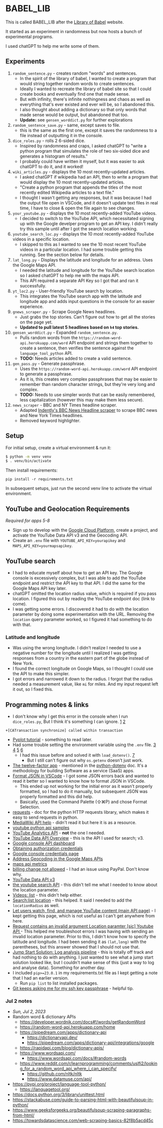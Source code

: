 # BABEL_LIB

This is called BABEL_LIB after the [Library of Babel](https://libraryofbabel.info/) website.

It started as an experiment in randomness but now hosts a bunch of experimental programs.

I used chatGPT to help me write some of them.

## Experiments

1. `random_sentence.py` - creates random "words" and sentences.
    - In the spirit of the library of babel, I wanted to create a program that would string together random words to create sentences. 
    - Ideally I wanted to recreate the library of babel site so that I could create books and eventually find one that made sense. 
    - But with infinity, there's infinite nothingness and chaos as well as everything that's ever existed and ever will be, so I abandoned this. 
    - I also thought about adding a dictionary so that only words that made sense would be output, but abandoned that too.
    - **Update:** see `gensen_worddict.py` for further explorations
2. `random_sentence_save.py` - same, except saves to file.
    - this is the same as the first one, except it saves the randomness to a file instead of outputting it in the console.
3. `dice_roles.py` - rolls 2 6-sided dice.
    - Inspired by randomness and craps, I asked chatGPT to "write a python program that simulates the role of two six-sided dice and generates a histogram of results." 
    - I probably could have written it myself, but it was easier to ask chatGPT to do it, and it worked!
4. `wiki_articles.py` - displays the 10 most recently-updated articles.
    - I asked chatGPT if wikipedia had an API, then to write a program that would display the 10 most recently-updated articles.
    - "Create a python program that appends the titles of the most recently edited Wikipedia articles to a text file."
    - I thought I wasn't getting any responses, but it was because I had the output file open in VSCode, and it doesn't update text files in real time, I have to close & open the file again to see changes.
5. `your_youtube.py` - displays the 10 most recently-added YouTube videos.
    - I decided to switch to the YouTube API, which necessitated signing up with the Google develper program to get an API key. I didn't really try this sample until after I got the search location working.
6. `youtube_search_loc.py` - displays the 10 most recently-added YouTube videos in a specific location.
    - I skipped to this as I wanted to see the 10 most recent YouTube videos in a particular location. I had some trouble getting this running. See the section below for details.
7. `lat_long.py` - Displays the latitude and longitude for an address. Uses the Google Maps API.
    - I needed the latitude and longitude for the YouTube search location so I asked chatGPT to help me with the maps API.
    - This API required a separate API Key so I got that and ran it successfully.
8. `yt_loc2.py` - User-friendly YouTube search by location.
    - This integrates the YouTube search app with the latitude and longitude app and adds input questions in the console for an easier experience.
9. `gnews_scraper.py` - Scrape Google News headlines.
    - Just grabs the top stories. Can't figure out how to get all the stories on the page yet.
    - **Updated to pull latest 5 headlines based on `h4` top stories.**
10. `gensen_worddict.py` - Expanded `random_sentence.py`.
    - Pulls random words from the `https://random-word-api.herokuapp.com/word` API endpoint and strings them together to create a sentence, then verifies the sentence against the `language_tool_python` API.
    - **TODO:** Needs articles added to create a valid sentence.
11. `gen_pass.py` - Generate passphrase.
    - Uses the `https://random-word-api.herokuapp.com/word` API endpoint to generate a passphrase.
    - As it is, this creates very complex passphrases that may be easier to remember than random character strings, but they're very long and complex.
    - **TODO:** Needs to use simpler words that can be easily remembered, less capitalization (however this may make them less secure).
12. `news_scraper` - BBC and NY Times headline scraper.
    - Adapted [Indently's BBC News Headline scraper](https://www.youtube.com/watch?v=zo7yzIVpIJo) to scrape BBC news and New York Times headlines.
    - Removed keyword highlighter.

## Setup

For initial setup, create a virtual environment & run it:

```bash
$ python -m venv venv
$ . venv/bin/activate
```

Then install requirements:

```shell
pip install -r requirements.txt
```

In subsequent setups, just run the second venv line to activate the virtual environment.

## YouTube and Geolocation Requirements

*Required for apps 5-8*

* Sign up to develop with the [Google Cloud Platform](https://console.cloud.google.com/), create a project, and activate the YouTube Data API v3 and the Geocoding API.
* Create an `.env` file with `YOUTUBE_API_KEY=yourapikey` and `MAPS_API_KEY=yourmapsapikey`.

## YouTube search

* I had to educate myself about how to get an API key. The Google console is excessively complex, but I was able to add the YouTube endpoint and restrict the API key to that API. I did the same for the Google Maps API key later.
* chatGPT omitted the location radius value, which is required if you pass location. I figured this out by reading the YouTube endpoint doc (link to come).
* I was getting some errors. I discovered it had to do with the location parameter by doing some experimentation with the URL. Removing the `location` query parameter worked, so I figured it had something to do with that.

### Latitude and longitude

* Was using the wrong longitude. I didn't realize I needed to use a negative number for the longitude until I realized I was getting responses from a country in the eastern part of the globe instead of New York.
* I found the correct longitude on Google Maps, so I thought I could use the API to make this simpler.
* I got errors and narrowed it down to the radius. I forgot that the radius needed a measurement value, like `mi` for miles. And my input request left it out, so I fixed this.

## Programming notes & links

* I don't know why I get this error in the console when I run `dice_roles.py`, But I think it's something I can ignore. [1](https://stackoverflow.com/questions/7196197/catransaction-synchronize-called-within-transaction) [2](https://github.com/spyder-ide/spyder/issues/20444)

```
+[CATransaction synchronize] called within transaction
```

* [Pyplot tutorial](https://matplotlib.org/stable/tutorials/introductory/pyplot.html) - something to read later.
* Had some trouble setting the environment variable using the `.env` file. [3](https://stackoverflow.com/questions/40728259/updated-environment-variable-but-os-getenv-keeps-returning-none) [4](https://www.php.net/manual/en/function.getenv.php) [5](https://able.bio/rhett/how-to-set-and-get-environment-variables-in-python--274rgt5) [6](https://stackoverflow.com/questions/19331497/set-environment-variables-from-file-of-key-value-pairs) 
  * I had this issue before and solved it with `load_dotenv()`. [7](https://pypi.org/project/python-dotenv/) 
    * But I still can't figure out why `os.getenv`  doesn't just work.
* [The twelve-factor app](https://12factor.net/) - mentioned in the [python-dotenv](https://pypi.org/project/python-dotenv/) doc. It's a methodology for building Software as a service (SaaS) apps.
* [Format JSON in VSCode](https://code.visualstudio.com/docs/editor/codebasics#_formatting) - I got some JSON errors back and wanted to read it better so I wanted to know how to format JSON in VSCode. 
  * This ended up not working for the initial error as it wasn't properly formatted, so I had to do it manually, but subsequent JSON was properly formatted and this did help. 
  * Basically, used the Command Palette (⇧⌘P) and chose Format Selection. 
* [requests](https://pypi.org/project/requests/) - doc for the python HTTP requests library, which makes it easy to send requests in python.
* [MediaWiki API help](https://en.wikipedia.org/w/api.php) - didn't read it but here it is as a resource.
* [youtube python api samples](https://github.com/youtube/api-samples/blob/master/python/geolocation_search.py)
* [YouTube Analytics API](https://console.cloud.google.com/marketplace/product/google/youtubeanalytics.googleapis.com) - **not** the one I needed.
* [YouTube Data API Overview](https://developers.google.com/youtube/v3/getting-started) - this is the API I used for search; v3.
* [Google console API dashboard](https://console.cloud.google.com/apis/dashboard)
* [Obtaining authorization credentials](https://developers.google.com/youtube/registering_an_application)
* [Google console credentials page](https://console.cloud.google.com/apis/credentials)
* [Address Geocoding in the Google Maps APIs](https://cloud.google.com/blog/products/maps-platform/address-geocoding-in-google-maps-apis)
* [maps api metrics](https://console.cloud.google.com/google/maps-apis/metrics)
* [billing change not allowed](https://support.google.com/paymentscenter/answer/9791006) - I had an issue using PayPal. Don't know why.
* [YouTube Data API v3](https://console.cloud.google.com/apis/api/youtube.googleapis.com)
* [the youtube search API](https://developers.google.com/youtube/v3/docs/search) - this didn't tell me what I needed to know about the location parameter.
* [Videos: list](https://developers.google.com/youtube/v3/docs/videos/list) - this didn't help either.
* [Search:list location](https://developers.google.com/youtube/v3/docs/search/list#location) - this helped. It said I needed to add the `locationRadius` as well.
* [Let users watch, find, and manage YouTube content (main API page)](https://developers.google.com/youtube) - I kept getting this page, which is not useful as I can't get anywhere from here.
* [Request contains an invalid argument Location paramter \[sic\] Youtube API ](https://stackoverflow.com/questions/72883738/request-contains-an-invalid-argument-location-paramter-youtube-api) - This helped me troubleshoot errors I was having with sending an invalid location parameter. Prior to this, I didn't know how to specify the latitude and longitude. I had been sending it as `(lat,long)` with the parentheses, but this answer showed that I should not use that.
* [Jump Start Solution: Log analysis pipeline](https://cloud.google.com/architecture/monitoring/log-analysis-pipeline) - this is totally off track and had nothing to do with anything. I just wanted to see what a jump start solution looked like, but I couldn't make sense of this (just a way to log and analyse data). Something for another day.
* I included `pip>=23.0.1` in my requirements.txt file as I kept getting a note that I had an earlier version.
  * Run `pip list` to list installed packages.
* [Git keeps asking me for my ssh key passphrase](https://stackoverflow.com/questions/10032461/git-keeps-asking-me-for-my-ssh-key-passphrase) - helpful tip.

### Jul 2 notes
* *Sun, Jul 2, 2023*
* Random word & dictionary APIs
  * https://developer.wordnik.com/docs#!/words/getRandomWord
  * https://random-word-api.herokuapp.com/home
  * https://pipedream.com/apps/dictionary-api
    * https://dictionaryapi.dev/
    * https://pipedream.com/apps/dictionary-api/integrations/google
  * https://rapidapi.com/blog/dictionary-apis/
  * https://www.wordsapi.com/
    * https://www.wordsapi.com/docs/#random-words
  * https://www.reddit.com/r/learnprogramming/comments/uslfi2/looking_for_a_random_word_api_where_i_can_specify/
    * https://github.com/nltk/nltk
    * https://www.datamuse.com/api/
* https://pypi.org/project/language-tool-python/
  * https://languagetool.org/
* https://docs.python.org/3/library/unittest.html
* https://stackabuse.com/guide-to-parsing-html-with-beautifulsoup-in-python/
* https://www.geeksforgeeks.org/beautifulsoup-scraping-paragraphs-from-html/
* https://towardsdatascience.com/web-scraping-basics-82f8b5acd45c